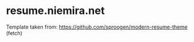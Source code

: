 # resume.niemira.net

Template taken from: https://github.com/sproogen/modern-resume-theme (fetch)


